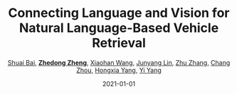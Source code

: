 ---
title: "Connecting Language and Vision for Natural Language-Based Vehicle Retrieval"
collection: publications
permalink: /publication/Connecti2021
date: 2021-01-01
doi: 
venue: 'CVPR Workshop of AI City Challenge on Natural Language-Based Vehicle Retrieval (the 1st Place of Track 5)'
paperurl: 'https://zdzheng.xyz/files/CVPRW2021_NLP_AICity.pdf'
code: 'https://github.com/ShuaiBai623/AIC2021-T5-CLV'
author: '<a href="https://zdzheng.xyz/authors/Shuai-Bai">Shuai Bai</a>, <a href="https://zdzheng.xyz/authors/Zhedong-Zheng"><strong>Zhedong Zheng</strong></a>, <a href="https://zdzheng.xyz/authors/Xiaohan-Wang">Xiaohan Wang</a>, <a href="https://zdzheng.xyz/authors/Junyang-Lin">Junyang Lin</a>, <a href="https://zdzheng.xyz/authors/Zhu-Zhang">Zhu Zhang</a>, <a href="https://zdzheng.xyz/authors/Chang-Zhou">Chang Zhou</a>, <a href="https://zdzheng.xyz/authors/Hongxia-Yang">Hongxia Yang</a>, <a href="https://zdzheng.xyz/authors/Yi-Yang">Yi Yang</a>'
citation: ' Shuai Bai,  Zhedong Zheng,  Xiaohan Wang,  Junyang Lin,  Zhu Zhang,  Chang Zhou,  Hongxia Yang,  Yi Yang, &quot;Connecting Language and Vision for Natural Language-Based Vehicle Retrieval.&quot; CVPR Workshop of AI City Challenge on Natural Language-Based Vehicle Retrieval (the 1st Place of Track 5), 2021.'
pub_year: '2021'
bib: >
    @inproceedings{zheng2021connecting,  
    author = "Bai, Shuai and Zheng, Zhedong and Wang, Xiaohan and Lin, Junyang and Zhang, Zhu and Zhou, Chang and Yang, Hongxia and Yang, Yi",  
    title = "Connecting Language and Vision for Natural Language-Based Vehicle Retrieval",  
    booktitle = "CVPR Workshop of AI City Challenge on Natural Language-Based Vehicle Retrieval (the 1st Place of Track 5)",  
    code = "https://github.com/ShuaiBai623/AIC2021-T5-CLV",  
    url = "https://zdzheng.xyz/files/CVPRW2021\_NLP\_AICity.pdf",  
    year = "2021"
    }

---